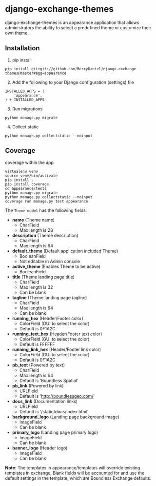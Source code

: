 # django-exchange-themes

django-exchange-themes is an appearance application that allows administrators
the ability to select a predefined theme or customize their own theme.

## Installation
1. pip install
```
pip install git+git://github.com/BerryDaniel/django-exchange-themes@master#egg=appearance
```
2. Add the following to your Django configuration (settings) file
```
INSTALLED_APPS = (
    'appearance',
) + INSTALLED_APPS
```
3. Run migrations
```
python manage.py migrate
```
4. Collect static
```
python manage.py collectstatic --noinput
```

## Coverage

coverage within the app
```
virtualenv venv
source venv/bin/activate
pip install .
pip install coverage
cd appearance/tests
python manage.py migrate
python manage.py collectstatic --noinput
coverage run manage.py test appearance
```

The `Theme model` has the following fields:

+ __name__ (Theme name)
  + CharField
  + Max length is 28
+ __description__ (Theme description)
  + CharField
  + Max length is 64
+ __default_theme__ (Default application included Theme)
  + BooleanField
  + Not editable in Admin console
+ __active_theme__ (Enables Theme to be active)
  + BooleanField
+ __title__ (Theme landing page title)
  + CharField
  + Max length is 32
  + Can be blank
+ __tagline__ (Theme landing page tagline)
  + CharField
  + Max length is 64
  + Can be blank
+ __running_hex__ (Header/Footer color)
  + ColorField (GUI to select the color)
  + Default is 0F1A2C
+ __running_text_hex__ (Header/Footer text color)
  + ColorField (GUI to select the color)
  + Default is FFFFFF
+ __running_link_hex__ (Header/Footer link color)
  + ColorField (GUI to select the color)
  + Default is 0F1A2C
+ __pb_text__ (Powered by text)
  + CharField
  + Max length is 64
  + Default is 'Boundless Spatial'
+ __pb_link__ (Powered by link)
  + URLField
  + Default is 'http://boundlessgeo.com/'
+ __docs_link__ (Documentation links)
  + URLField
  + Default is '/static/docs/index.html'
+ __background_logo__ (Landing page background image)
  + ImageField
  + Can be blank
+ __primary_logo__ (Landing page primary logo)
  + ImageField
  + Can be blank
+ __banner_logo__ (Header logo)
  + ImageField
  + Can be blank

__Note:__ The templates in appearance/templates will override existing templates in
exchange. Blank fields will be accounted for and use the default settings in the template, which are Boundless Exchange defaults.
